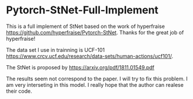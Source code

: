 # Pytorch-StNet-Full-Implement
This is a full implement of StNet based on the work of hyperfraise  https://github.com/hyperfraise/Pytorch-StNet. Thanks for the great job of hyperfraise!

The data set I use in trainning is UCF-101 https://www.crcv.ucf.edu/research/data-sets/human-actions/ucf101/.

The StNet is proposed by https://arxiv.org/pdf/1811.01549.pdf
 
The results seem not correspond to the paper. I will try to fix this problem. I am very interseting in this model. I really hope that the author can realese their code.
